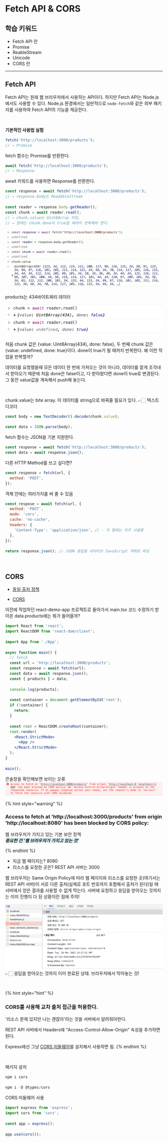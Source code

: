 # Fetch API & CORS

## 학습 키워드

- Fetch API 란
- Promise
- ReableStream
- Unicode
- CORS 란

---

## Fetch API

Fetch API는 원래 웹 브라우저에서 사용하는 API이다. 하지만 Fetch API는 Node.js에서도 사용할 수 있다. Node.js 환경에서는 일반적으로 `node-fetch`와 같은 외부 패키지를 사용하여 Fetch API의 기능을 제공한다.

<br />

**기본적인 사용법 실험**

```jsx
fetch('http://localhost:3000/products');
// → Promise
```

fetch 함수는 Promise를 반환한다.

```jsx
await fetch('http://localhost:3000/products');
// → Response
```

await 키워드를 사용하면 Response를 반환한다.

```jsx
const response = await fetch('http://localhost:3000/products');
// → response.body는 ReadableStream

const reader = response.body.getReader();
const chunk = await reader.read();
// → chunk.value는 Uint8Array 타입.
// → 원래는 chunk.done이 true일 때까지 반복해야 한다.
```

![.](./images/2023-03-28-20-40-28.png)

products는 434바이트짜리 데이터

![](./images/2023-05-25-17-51-51.png)

처음 chunk 값은 {value: Uint8Array(434), done: false}, 두 번째 chunk 값은 {value: undefined, done: true}이다. done이 true가 될 때까지 반복한다. 왜 이런 작업을 반복할까?

데이터를 요청했을때 모든 데이터 한 번에 가져오는 것이 아니라, 데이터를 잘게 조각내서 받아오기 때문에 처음 done은 false이고, 다 받아왔다면 done이 true로 변경된다. 그 동안 value값을 계속해서 push해 놓는다.

<br />

chunk.value는 bite array. 이 데이터를 string으로 바꿔줄 필요가 있다. 👉🏻 텍스트 디코더

```jsx
const body = new TextDecoder().decode(chunk.value);

const data = JSON.parse(body);
```

fetch 함수는 JSON을 기본 지원한다.

```jsx
const response = await fetch('http://localhost:3000/products');
const data = await response.json();
```

다른 HTTP Method를 쓰고 싶다면?

```jsx
const response = fetch(url, {
  method: 'POST',
});
```

객체 안에는 여러가지를 써 줄 수 있음

```jsx
const respose = await fetch(url, {
  method: 'POST',
  mode: 'cors',
  cache: 'no-cache',
  headers: {
    'Content-Type': 'application/json', // - 이 형태는 자주 사용함
  },
});

return response.json(); // JSON 응답을 네이티브 JavaScript 객체로 파싱
```

<br />

## CORS

- [동일 출처 정책](https://developer.mozilla.org/ko/docs/Web/Security/Same-origin_policy)

- [CORS](https://developer.mozilla.org/ko/docs/Web/HTTP/CORS)

이전에 작업하던 react-demo-app 프로젝트로 돌아가서 main.tsx 코드 수정하기
받아온 data.products에는 뭐가 들어올까?

```jsx
import React from 'react';
import ReactDOM from 'react-dom/client';

import App from './App';

async function main() {
  // fetch
  const url = 'http://localhost:3000/products';
  const response = await fetch(url);
  const data = await response.json();
  const { products } = data;

  console.log(products);

  const container = document.getElementById('root');
  if (!container) {
    return;
  }

  const root = ReactDOM.createRoot(container);
  root.render(
    <React.StrictMode>
      <App />
    </React.StrictMode>
  );
}

main();
```

콘솔창을 확인해보면 보이는 오류
![](./images/2023-03-29-00-21-14.png)

{% hint style="warning" %}

### Access to fetch at 'http://localhost:3000/products' from origin 'http://localhost:8080' has been blocked by CORS policy:

웹 브라우저가 가지고 있는 기본 보안 정책  
<span style="background-color: rgba(153, 219, 218, 0.3); font-style: italic; font-weight: bold">중요한 건 '웹 브라우저가 가지고 있는 것'</span>

{% endhint %}

- 지금 웹 페이지는? 8080
- 리소스를 요청한 곳은? REST API 서버는 3000

웹 브라우저는 Same Origin Policy에 따라 웹 페이지와 리소스를 요청한 곳(여기서는 REST API 서버)이 서로 다른 출처(실제로 포트 번호까지 포함해서 출처가 된다)일 때 서버에서 얻은 결과를 사용할 수 없게 막는다. 서버에 요청하고 응답을 받아오는 것까지는 이미 진행이 다 된 상황이란 점에 주의!

![.](./images/2023-03-29-00-27-28.png)
👉🏻 응답을 받아오는 것까지 이미 완료된 상태. 브라우저에서 막아놓는 것!

<br />

{% hint style="hint" %}

### CORS를 사용해 교차 출처 접근을 허용한다.

'리소스 문제 있지만 나는 괜찮아'라는 것을 서버에서 알려줘야한다.

REST API 서버에서 Headers에 “Access-Control-Allow-Origin” 속성을 추가하면 된다.

Express에선 그냥 [CORS 미들웨어](https://expressjs.com/en/resources/middleware/cors.html)를 설치해서 사용하면 됨.
{% endhint %}

</br>

패키지 설치

```jsx
npm i cors

npm i -D @types/cors
```

CORS 미들웨어 사용

```jsx
import express from 'express';
import cors from 'cors';

const app = express();

app.use(cors());
```
